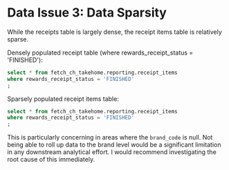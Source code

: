 # Data Issue 3: Data Sparsity

While the receipts table is largely dense, the receipt items table is relatively sparse.

Densely populated receipt table (where rewards_receipt_status = 'FINISHED'):
```sql
select * from fetch_ch_takehome.reporting.receipt_items
where rewards_receipt_status = 'FINISHED'
;
```

Sparsely populated receipt items table:
```sql
select * from fetch_ch_takehome.reporting.receipt_items
where rewards_receipt_status = 'FINISHED'
;
```

This is particularly concerning in areas where the `brand_code` is null. Not being able to roll up data to the brand level
would be a significant limitation in any downstream analytical effort. I would recommend investigating the root cause of this immediately.